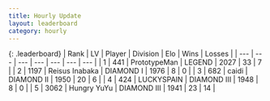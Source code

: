 ```yaml
---
title: Hourly Update
layout: leaderboard
category: hourly
---
```


{: .leaderboard}
| Rank | LV | Player | Division | Elo | Wins | Losses |
| --- | --- | --- | --- | --- | --- | --- |
| <span data-change="0">1</span> | 441 | <span title="ID: 66918">PrototypeMan</span> | LEGEND | <span data-change="6">2027</span> | <span data-change="3">33</span> | <span data-change="1">7</span> |
| <span data-change="0">2</span> | 1197 | <span title="ID: 451068">Reisus Inabaka</span> | DIAMOND I | <span data-change="22">1976</span> | <span data-change="1">8</span> | <span data-change="0">0</span> |
| <span data-change="0">3</span> | 682 | <span title="ID: 517164">caidi</span> | DIAMOND II | <span data-change="0">1950</span> | <span data-change="0">20</span> | <span data-change="0">6</span> |
| <span data-change="0">4</span> | 424 | <span title="ID: 623829">LUCKYSPAIN</span> | DIAMOND III | <span data-change="0">1948</span> | <span data-change="0">8</span> | <span data-change="0">0</span> |
| <span data-change="0">5</span> | 3062 | <span title="ID: 164871">Hungry YuYu</span> | DIAMOND III | <span data-change="0">1941</span> | <span data-change="0">23</span> | <span data-change="0">14</span> |